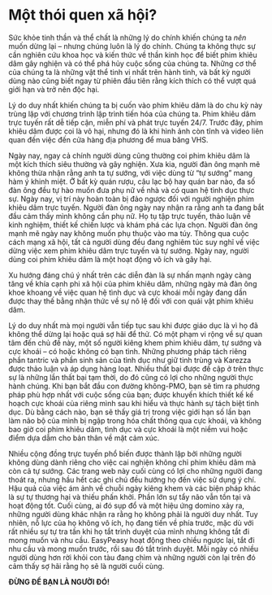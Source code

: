 # Một thói quen xã hội?

Sức khỏe tinh thần và thể chất là những lý do chính khiến chúng ta *nên* muốn dừng lại – nhưng chúng luôn là lý do chính. Chúng ta không thực sự cần nghiên cứu khoa học và kiến thức về thần kinh học để biết phim khiêu dâm gây nghiện và có thể phá hủy cuộc sống của chúng ta. Những cơ thể của chúng ta là những vật thể tinh vi nhất trên hành tinh, và bất kỳ người dùng nào cũng biết ngay từ phiên đầu tiên rằng kích thích có thể vượt quá giới hạn và trở nên độc hại.

Lý do duy nhất khiến chúng ta bị cuốn vào phim khiêu dâm là do chu kỳ này trùng lặp với chương trình lập trình tiến hóa của chúng ta. Phim khiêu dâm trực tuyến rất dễ tiếp cận, miễn phí và phát trực tuyến 24/7.  Trước đây, phim khiêu dâm được coi là vô hại, nhưng đó là khi hình ảnh còn tĩnh và video liên quan đến việc đến cửa hàng địa phương để mua băng VHS.

Ngày nay, ngay cả chính người dùng cũng thường coi phim khiêu dâm là một kích thích siêu thường và gây nghiện.  Xưa kia, người đàn ông mạnh mẽ không thừa nhận rằng anh ta tự sướng, với việc dùng từ “tự sướng” mang hàm ý khinh miệt. Ở bất kỳ quán rượu, câu lạc bộ hay quán bar nào, đa số đàn ông đều tự hào muốn đưa phụ nữ về nhà và có quan hệ tình dục thực sự.  Ngày nay, vị trí này hoàn toàn bị đảo ngược đối với người nghiện phim khiêu dâm trực tuyến.  Người đàn ông ngày nay nhận ra rằng anh ta đang bắt đầu cảm thấy mình không cần phụ nữ. Họ tụ tập trực tuyến, thảo luận về kinh nghiệm, thiết kế chiến lược và khám phá các lựa chọn.  Người đàn ông mạnh mẽ ngày nay không muốn phụ thuộc vào ma túy. Thông qua cuộc cách mạng xã hội, tất cả người dùng đều đang nghiêm túc suy nghĩ về việc dừng việc xem phim khiêu dâm trực tuyến và tự sướng.  Ngày nay, người dùng coi phim khiêu dâm là một hoạt động vô ích và gây hại.

Xu hướng đáng chú ý nhất trên các diễn đàn là sự nhấn mạnh ngày càng tăng về khía cạnh phi xã hội của phim khiêu dâm, những ngày mà đàn ông khoe khoang về việc quan hệ tình dục và cực khoái mỗi ngày đang dần được thay thế bằng nhận thức về sự nô lệ đối với con quái vật phim khiêu dâm.

Lý do duy nhất mà mọi người vẫn tiếp tục sau khi được giáo dục là vì họ đã không thể dừng lại hoặc quá sợ hãi để thử. Có một phạm vi rộng về sự quan tâm đến chủ đề này, một số người kiêng khem phim khiêu dâm, tự sướng và cực khoái – có hoặc không có bạn tình. Những phương pháp tách riêng phần tantric và phần sinh sản của tình dục như giữ tinh trùng và Karezza được thảo luận và áp dụng hàng loạt.  Nhiều thất bại được đề cập ở trên thực sự là những lần thất bại tạm thời, do đó cũng có lợi cho những người thực hành chúng.  Khi bạn bắt đầu con đường không-PMO, bạn sẽ tìm ra phương pháp phù hợp nhất với cuộc sống của bạn; được khuyến khích thiết kế kế hoạch cực khoái của riêng mình sau khi hiểu và thực hành sự tách biệt tình dục.  Dù bằng cách nào, bạn sẽ thấy giá trị trong việc giới hạn số lần bạn làm não bộ của mình bị ngập trong hóa chất thông qua cực khoái, và không bao giờ coi phim khiêu dâm, tình dục và cực khoái là một niềm vui hoặc điểm dựa dẫm cho bản thân về mặt cảm xúc.

Nhiều cộng đồng trực tuyến phổ biến được thành lập bởi những người không dùng dành riêng cho việc cai nghiện không chỉ phim khiêu dâm mà còn cả tự sướng. Các trang web này cuối cùng có lợi cho những người đang thoát ra, nhưng hầu hết các ghi chú đều hướng họ đến việc sử dụng ý chí.  Hậu quả của việc ám ảnh về chuỗi ngày kiêng khem và các biện pháp khác là sự tự thương hại và thiếu phấn khởi.  Phần lớn sự tẩy não vẫn tồn tại và hoạt động tốt. Cuối cùng, ai đó sụp đổ và một hiệu ứng domino xảy ra, những người dùng khác nhận ra rằng họ không phải là người duy nhất. Tuy nhiên, nỗ lực của họ không vô ích, họ đang tiến về phía trước, mặc dù với rất nhiều sự tự tra tấn khi họ tắt trình duyệt của mình nhưng không tắt đi mong muốn và nhu cầu. EasyPeasy hoạt động theo chiều ngược lại, tắt đi nhu cầu và mong muốn trước, rồi sau đó tắt trình duyệt. Mỗi ngày có nhiều người dùng hơn rời khỏi con tàu đang chìm và những người còn lại trên đó cảm thấy sợ hãi rằng họ sẽ là người cuối cùng.

**ĐỪNG ĐỂ BẠN LÀ NGƯỜI ĐÓ!**
